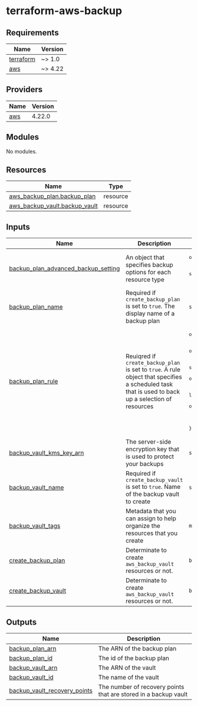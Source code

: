 # terraform-aws-backup

<!-- BEGINNING OF PRE-COMMIT-TERRAFORM DOCS HOOK -->
## Requirements

| Name | Version |
|------|---------|
| <a name="requirement_terraform"></a> [terraform](#requirement\_terraform) | ~> 1.0 |
| <a name="requirement_aws"></a> [aws](#requirement\_aws) | ~> 4.22 |

## Providers

| Name | Version |
|------|---------|
| <a name="provider_aws"></a> [aws](#provider\_aws) | 4.22.0 |

## Modules

No modules.

## Resources

| Name | Type |
|------|------|
| [aws_backup_plan.backup_plan](https://registry.terraform.io/providers/hashicorp/aws/latest/docs/resources/backup_plan) | resource |
| [aws_backup_vault.backup_vault](https://registry.terraform.io/providers/hashicorp/aws/latest/docs/resources/backup_vault) | resource |

## Inputs

| Name | Description | Type | Default | Required |
|------|-------------|------|---------|:--------:|
| <a name="input_backup_plan_advanced_backup_setting"></a> [backup\_plan\_advanced\_backup\_setting](#input\_backup\_plan\_advanced\_backup\_setting) | An object that specifies backup options for each resource type | <pre>object({<br>    backup_options = map(string)<br>    resource_type  = string<br>  })</pre> | `null` | no |
| <a name="input_backup_plan_name"></a> [backup\_plan\_name](#input\_backup\_plan\_name) | Required if `create_backup_plan` is set to `true`. The display name of a backup plan | `string` | `null` | no |
| <a name="input_backup_plan_rule"></a> [backup\_plan\_rule](#input\_backup\_plan\_rule) | Reuiqred if `create_backup_plan` is set to `true`. A rule object that specifies a scheduled task that is used to back up a selection of resources | <pre>object({<br>    rule_name                = string<br>    schedule                 = optional(string)<br>    enable_continuous_backup = optional(bool)<br>    start_window             = optional(number)<br>    completion_window        = optional(number)<br>    recovery_point_tags      = optional(map(string))<br>    lifecycle = optional(object({<br>      cold_storage_after = optional(number)<br>      delete_after       = optional(number)<br>    }))<br>  })</pre> | `null` | no |
| <a name="input_backup_vault_kms_key_arn"></a> [backup\_vault\_kms\_key\_arn](#input\_backup\_vault\_kms\_key\_arn) | The server-side encryption key that is used to protect your backups | `string` | `null` | no |
| <a name="input_backup_vault_name"></a> [backup\_vault\_name](#input\_backup\_vault\_name) | Required if `create_backup_vault` is set to `true`. Name of the backup vault to create | `string` | `null` | no |
| <a name="input_backup_vault_tags"></a> [backup\_vault\_tags](#input\_backup\_vault\_tags) | Metadata that you can assign to help organize the resources that you create | `map(string)` | `null` | no |
| <a name="input_create_backup_plan"></a> [create\_backup\_plan](#input\_create\_backup\_plan) | Determinate to create `aws_backup_vault` resources or not. | `bool` | `true` | no |
| <a name="input_create_backup_vault"></a> [create\_backup\_vault](#input\_create\_backup\_vault) | Determinate to create `aws_backup_vault` resources or not. | `bool` | `true` | no |

## Outputs

| Name | Description |
|------|-------------|
| <a name="output_backup_plan_arn"></a> [backup\_plan\_arn](#output\_backup\_plan\_arn) | The ARN of the backup plan |
| <a name="output_backup_plan_id"></a> [backup\_plan\_id](#output\_backup\_plan\_id) | The id of the backup plan |
| <a name="output_backup_vault_arn"></a> [backup\_vault\_arn](#output\_backup\_vault\_arn) | The ARN of the vault |
| <a name="output_backup_vault_id"></a> [backup\_vault\_id](#output\_backup\_vault\_id) | The name of the vault |
| <a name="output_backup_vault_recovery_points"></a> [backup\_vault\_recovery\_points](#output\_backup\_vault\_recovery\_points) | The number of recovery points that are stored in a backup vault |
<!-- END OF PRE-COMMIT-TERRAFORM DOCS HOOK -->